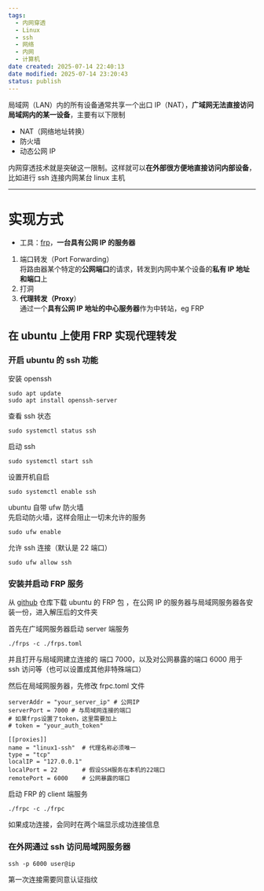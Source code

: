 ```yaml
---
tags:
  - 内网穿透
  - Linux
  - ssh
  - 网络
  - 内网
  - 计算机
date created: 2025-07-14 22:40:13
date modified: 2025-07-14 23:20:43
status: publish
---
```



局域网（LAN）内的所有设备通常共享一个出口 IP（NAT），**广域网无法直接访问局域网内的某一设备**，主要有以下限制
- NAT（网络地址转换）
- 防火墙
- 动态公网 IP

内网穿透技术就是突破这一限制。这样就可以**在外部很方便地直接访问内部设备**，比如进行 ssh 连接内网某台 linux 主机

---

# 实现方式

- 工具：[frp](https://github.com/fatedier/frp)，**一台具有公网 IP 的服务器**

1. 端口转发（Port Forwarding）  
	将路由器某个特定的**公网端口**的请求，转发到内网中某个设备的**私有 IP 地址和端口**上
2. 打洞
3. **代理转发（Proxy**）  
	通过一个**具有公网 IP 地址的中心服务器**作为中转站，eg FRP

## 在 ubuntu 上使用 FRP 实现代理转发

### 开启 ubuntu 的 ssh 功能

安装 openssh
```shell
sudo apt update
sudo apt install openssh-server
```

查看 ssh 状态
```shell
sudo systemctl status ssh
```
启动 ssh
```shell
sudo systemctl start ssh
```
设置开机自启
```shell
sudo systemctl enable ssh
```
ubuntu 自带 ufw 防火墙  
先启动防火墙，这样会阻止一切未允许的服务
```shell
sudo ufw enable
```
允许 ssh 连接（默认是 22 端口）
```shell
sudo ufw allow ssh
```

### 安装并启动 FRP 服务

从 [github](https://github.com/fatedier/frp/releases/download/v0.63.0/frp_0.63.0_linux_amd64.tar.gz) 仓库下载 ubuntu 的 FRP 包 ，在公网 IP 的服务器与局域网服务器各安装一份，进入解压后的文件夹  

首先在广域网服务器启动 server 端服务
```shell
./frps -c ./frps.toml
```
并且打开与局域网建立连接的 端口 7000，以及对公网暴露的端口 6000 用于 ssh 访问等（也可以设置成其他非特殊端口）

然后在局域网服务器，先修改 frpc.toml 文件
```toml, ini
serverAddr = "your_server_ip" # 公网IP
serverPort = 7000 # 与局域网连接的端口
# 如果frps设置了token，这里需要加上
# token = "your_auth_token"

[[proxies]]
name = "linux1-ssh"  # 代理名称必须唯一
type = "tcp"
localIP = "127.0.0.1"
localPort = 22       # 假设SSH服务在本机的22端口
remotePort = 6000    # 公网暴露的端口
```
启动 FRP 的 client 端服务
```shell
./frpc -c ./frpc
```

如果成功连接，会同时在两个端显示成功连接信息

### 在外网通过 ssh 访问局域网服务器

```shell
ssh -p 6000 user@ip
```
第一次连接需要同意认证指纹